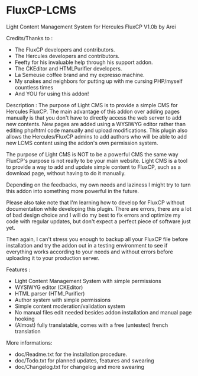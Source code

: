 # FluxCP-LCMS
Light Content Management System for Hercules FluxCP V1.0b by Arei


Credits/Thanks to :
- The FluxCP developers and contributors.
- The Hercules developers and contributors.
- Feefty for his invaluable help through his support addon.
- The CKEditor and HTMLPurifier developers.
- La Semeuse coffee brand and my expresso machine.
- My snakes and neighbors for putting up with me cursing PHP/myself countless times
- And YOU for using this addon!


Description :
The purpose of Light CMS is to provide a simple CMS for Hercules FluxCP.
The main advantage of this addon over adding pages manually is that you don't
have to directly access the web server to add new contents. New pages are added
using a WYSIWYG editor rather than editing php/html code manually and upload modifications.
This plugin also allows the Hercules/FluxCP admins to add authors who will be able to add new
LCMS content using the addon's own permission system.

The purpose of Light CMS is NOT to be a powerful CMS the same way FluxCP's purpose
is not really to be your main website. Light CMS is a tool to provide a way to add and update
simple content to FluxCP, such as a download page, without having to do it manually.

Depending on the feedbacks, my own needs and laziness I might try to turn this addon into something
more powerful in the future.

Please also take note that I'm learning how to develop for FluxCP without documentation
while developing this plugin. There are errors, there are a lot of bad design choice and I will do my best
to fix errors and optimize my code with regular updates, but don't expect a perfect piece of software just yet.

Then again, I can't stress you enough to backup all your FluxCP file before installation and try the
addon out in a testing environment to see if everything works according to your needs and without errors
before uploading it to your production server.


Features :
- Light Content Management System with simple permissions
- WYSIWYG editor (CKEditor)
- HTML parser (HTMLPurifier)
- Author system with simple permissions
- Simple content moderation/validation system
- No manual files edit needed besides addon installation and manual page hooking
- (Almost) fully translatable, comes with a free (untested) french translation


More informations:
- doc/Readme.txt for the installation procedure.
- doc/Todo.txt for planned updates, features and swearing
- doc/Changelog.txt for changelog and more swearing
